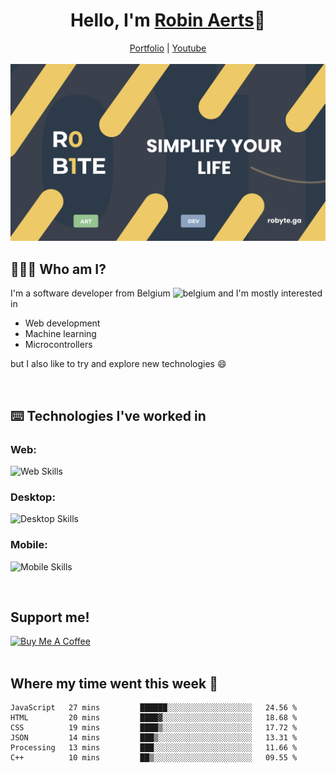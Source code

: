 <h1 align="center">Hello, I'm <a href="https://robyte.ga" target="_blank">Robin Aerts</a>🙌</h1>

<div align="center">
  <a target="_blank" href="https://robyte.ga">Portfolio</a>
  |
  <a target="_blank" href="https://www.youtube.com/channel/UCo98-m_pFHFvA_0AjzqhZeA">Youtube</a>
</div>
<br/>

<div align="center">
<img src="https://github.com/robinaerts/robinaerts/blob/main/assets/banner.png?raw=true"/>
</div>
  
## 🤷🏼‍♂️ Who am I?
I'm a software developer from Belgium ![belgium](https://github.com/yammadev/flag-icons/blob/master/png/BE.png) and I'm mostly interested in

- Web development
- Machine learning
- Microcontrollers

 but I also like to try and explore new technologies :smile:
 
<br/>

## ⌨️ Technologies I've worked in
### Web:

![Web Skills](https://skills.thijs.gg/icons?i=html,css,js,react,next,firebase,mongo,nodejs&theme=light)

### Desktop:

![Desktop Skills](https://skills.thijs.gg/icons?i=cpp,cs,python)

### Mobile:

![Mobile Skills](https://skills.thijs.gg/icons?i=dart,flutter)


<br/>

## Support me!

<a href="https://www.buymeacoffee.com/robinaerts" target="_blank"><img src="https://cdn.buymeacoffee.com/buttons/v2/default-yellow.png" alt="Buy Me A Coffee" style="height: 60px !important;width: 217px !important;" ></a>
<br/>
<br/>

## Where my time went this week 🦜

<!--START_SECTION:waka-->

```text
JavaScript   27 mins         ██████░░░░░░░░░░░░░░░░░░░   24.56 %
HTML         20 mins         ████▓░░░░░░░░░░░░░░░░░░░░   18.68 %
CSS          19 mins         ████▒░░░░░░░░░░░░░░░░░░░░   17.72 %
JSON         14 mins         ███▒░░░░░░░░░░░░░░░░░░░░░   13.31 %
Processing   13 mins         ███░░░░░░░░░░░░░░░░░░░░░░   11.66 %
C++          10 mins         ██▒░░░░░░░░░░░░░░░░░░░░░░   09.55 %
```

<!--END_SECTION:waka-->

